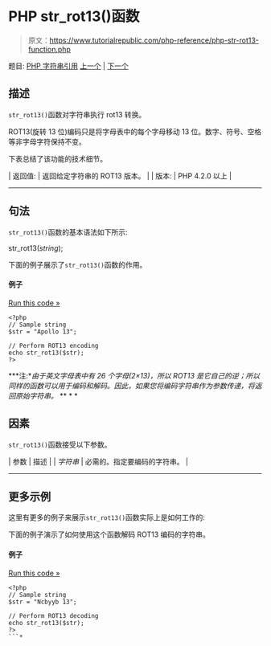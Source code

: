 # PHP str_rot13()函数

> 原文：<https://www.tutorialrepublic.com/php-reference/php-str-rot13-function.php>

题目: [PHP 字符串引用](php-string-functions.php) [上一个](php-str-replace-function.php) | [下一个](php-str-shuffle-function.php)

## 描述

`str_rot13()`函数对字符串执行 rot13 转换。

ROT13(旋转 13 位)编码只是将字母表中的每个字母移动 13 位。数字、符号、空格等非字母字符保持不变。

下表总结了该功能的技术细节。

| 返回值: | 返回给定字符串的 ROT13 版本。 |
| 版本: | PHP 4.2.0 以上 |

* * *

## 句法

`str_rot13()`函数的基本语法如下所示:

str_rot13(*string*);

下面的例子展示了`str_rot13()`函数的作用。

#### 例子

[Run this code »](../codelab.php?topic=php&file=rot13-encoding-of-a-string "Run this code to view the output")

```
<?php
// Sample string
$str = "Apollo 13";

// Perform ROT13 encoding
echo str_rot13($str);
?>
```

 ***注:**由于英文字母表中有 26 个字母(2×13)，所以 ROT13 是它自己的逆；所以同样的函数可以用于编码和解码。因此，如果您将编码字符串作为参数传递，将返回原始字符串。*  ** * *

## 因素

`str_rot13()`函数接受以下参数。

| 参数 | 描述 |
| *字符串* | 必需的。指定要编码的字符串。 |

* * *

## 更多示例

这里有更多的例子来展示`str_rot13()`函数实际上是如何工作的:

下面的例子演示了如何使用这个函数解码 ROT13 编码的字符串。

#### 例子

[Run this code »](../codelab.php?topic=php&file=decoding-rot13-encoded-string "Run this code to view the output")

```
<?php
// Sample string
$str = "Ncbyyb 13";

// Perform ROT13 decoding
echo str_rot13($str);
?>
```*
